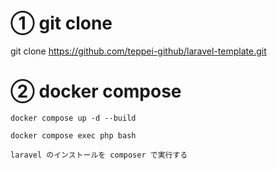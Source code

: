 # ① git clone

git clone https://github.com/teppei-github/laravel-template.git

# ② docker compose

`docker compose up -d --build`

`docker compose exec php bash`

`laravel のインストールを composer で実行する`
